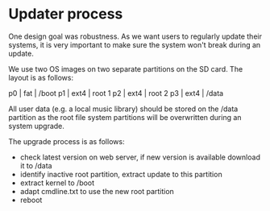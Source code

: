 # Updater process

One design goal was robustness. As we want users to regularly update their systems, it is very important to make
sure the system won't break during an update. 

We use two OS images on two separate partitions on the SD card. The layout is as follows:

p0 | fat | /boot
p1 | ext4 | root 1
p2 | ext4 | root 2
p3 | ext4 | /data

All user data (e.g. a local music library) should be stored on the /data partition as the root file system partitions will
be overwritten during an system upgrade.

The upgrade process is as follows:
- check latest version on web server, if new version is available download it to /data
- identify inactive root partition, extract update to this partition
- extract kernel to /boot
- adapt cmdline.txt to use the new root partition
- reboot
